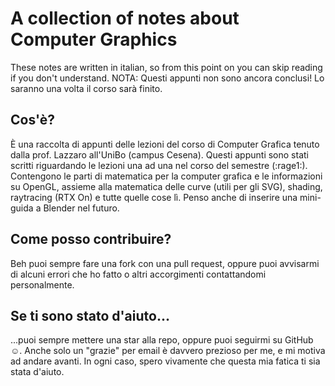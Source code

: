 # A collection of notes about Computer Graphics

These notes are written in italian, so from this point on you can skip reading if you don't understand.
NOTA: Questi appunti non sono ancora conclusi! Lo saranno una volta il corso sarà finito.

## Cos'è?

È una raccolta di appunti delle lezioni del corso di Computer Grafica tenuto dalla prof. Lazzaro all'UniBo (campus Cesena). Questi appunti sono stati scritti riguardando le lezioni una ad una nel corso del semestre (:rage1:). Contengono le parti di matematica per la computer grafica e le informazioni su OpenGL, assieme alla matematica delle curve (utili per gli SVG), shading, raytracing (RTX On) e tutte quelle cose lì.
Penso anche di inserire una mini-guida a Blender nel futuro.

## Come posso contribuire? 

Beh puoi sempre fare una fork con una pull request, oppure puoi avvisarmi di alcuni errori che ho fatto o altri accorgimenti contattandomi personalmente.

## Se ti sono stato d'aiuto...

...puoi sempre mettere una star alla repo, oppure puoi seguirmi su GitHub :relaxed:.
Anche solo un "grazie" per email è davvero prezioso per me, e mi motiva ad andare avanti. In ogni caso, spero vivamente che questa mia fatica ti sia stata d'aiuto.